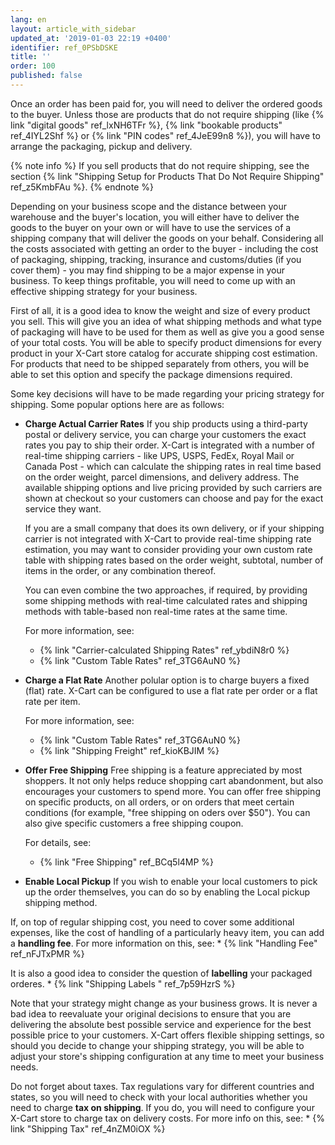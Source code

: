 ```yaml
---
lang: en
layout: article_with_sidebar
updated_at: '2019-01-03 22:19 +0400'
identifier: ref_0PSbDSKE
title: ''
order: 100
published: false
---
```

Once an order has been paid for, you will need to deliver the ordered goods to the buyer. Unless those are products that do not require shipping (like {% link "digital goods" ref_lxNH6TFr %}, {% link "bookable products" ref_4IYL2Shf %} or {% link "PIN codes" ref_4JeE99n8 %}), you will have to arrange the packaging, pickup and delivery. 

{% note info %}
If you sell products that do not require shipping, see the section {% link "Shipping Setup for Products That Do Not Require Shipping" ref_z5KmbFAu %}.
{% endnote %}

Depending on your business scope and the distance between your warehouse and the buyer's location, you will either have to deliver the goods to the buyer on your own or will have to use the services of a shipping company that will deliver the goods on your behalf. Considering all the costs associated with getting an order to the buyer - including the cost of packaging, shipping, tracking, insurance and customs/duties (if you cover them) - you may find shipping to be a major expense in your business. To keep things profitable, you will need to come up with an effective shipping strategy for your business. 

First of all, it is a good idea to know the weight and size of every product you sell. This will give you an idea of what shipping methods and what type of packaging will have to be used for them as well as give you a good sense of your total costs. You will be able to specify product dimensions for every product in your X-Cart store catalog for accurate shipping cost estimation. For products that need to be shipped separately from others, you will be able to set this option and specify the package dimensions required. 

Some key decisions will have to be made regarding your pricing strategy for shipping. Some popular options here are as follows:
     
   * **Charge Actual Carrier Rates**
     If you ship products using a third-party postal or delivery service, you can charge your customers the exact rates you pay to ship their order. X-Cart is integrated with a number of real-time shipping carriers - like UPS, USPS, FedEx, Royal Mail or Canada Post - which can calculate the shipping rates in real time based on the order weight, parcel dimensions, and delivery address. The available shipping options and live pricing provided by such carriers are shown at checkout so your customers can choose and pay for the exact service they want.

     If you are a small company that does its own delivery, or if your shipping carrier is not integrated with X-Cart to provide real-time shipping rate estimation, you may want to consider providing your own custom rate table with shipping rates based on the order weight, subtotal, number of items in the order, or any combination thereof.

     You can even combine the two approaches, if required, by providing some shipping methods with real-time calculated rates and shipping methods with table-based non real-time rates at the same time. 

     For more information, see:
     * {% link "Carrier-calculated Shipping Rates" ref_ybdiN8r0 %}
     * {% link "Custom Table Rates" ref_3TG6AuN0 %}
   
   * **Charge a Flat Rate**
     Another polular option is to charge buyers a fixed (flat) rate. X-Cart can be configured to use a flat rate per order or a flat rate per item.
     
     For more information, see:
     * {% link "Custom Table Rates" ref_3TG6AuN0 %}
     * {% link "Shipping Freight" ref_kioKBJIM %}
     
   * **Offer Free Shipping**
     Free shipping is a feature appreciated by most shoppers. It not only helps reduce shopping cart abandonment, but also encourages your customers to spend more. You can offer free shipping on specific products, on all orders, or on orders that meet certain conditions (for example, "free shipping on oders over $50"). You can also give specific customers a free shipping coupon. 
     
     For details, see:
     * {% link "Free Shipping" ref_BCq5l4MP %}
   
   * **Enable Local Pickup**
      If you wish to enable your local customers to pick up the order themselves, you can do so by enabling the Local pickup shipping method.

If, on top of regular shipping cost, you need to cover some additional expenses, like the cost of handling of a particularly heavy item, you can add a **handling fee**. For more information on this, see:
     * {% link "Handling Fee" ref_nFJTxPMR %}

It is also a good idea to consider the question of **labelling** your packaged orderes. 
     * {% link "Shipping Labels " ref_7p59HzrS %}     

Note that your strategy might change as your business grows. It is never a bad idea to reevaluate your original decisions to ensure that you are delivering the absolute best possible service and experience for the best possible price to your customers. X-Cart offers flexible shipping settings, so should you decide to change your shipping strategy, you will be able to adjust your store's shipping configuration at any time to meet your business needs.

Do not forget about taxes. Tax regulations vary for different countries and states, so you will need to check with your local authorities whether you need to charge **tax on shipping**. If you do, you will need to configure your X-Cart store to charge tax on delivery costs. 
For more info on this, see:
     * {% link "Shipping Tax" ref_4nZM0iOX %}





